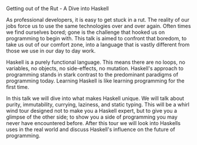 Getting out of the Rut - A Dive into Haskell

As professional developers, it is easy to get stuck in a rut. The reality of our jobs force us to use the same technologies over and over again. Often times we find ourselves bored; gone is the challenge that hooked us on programming to begin with. This talk is aimed to confront that boredom, to take us out of our comfort zone, into a language that is vastly different from those we use in our day to day work.

Haskell is a purely functional language. This means there are no loops, no variables, no objects, no side-effects, no mutation. Haskell's approach to programming stands in stark contrast to the predominant paradigms of programming today. Learning Haskell is like learning programming for the first time.

In this talk we will dive into what makes Haskell unique. We will talk about purity, immutability, currying, laziness, and static typing. This will be a whirl wind tour designed not to make you a Haskell expert, but to give you a glimpse of the other side; to show you a side of programming you may never have encountered before. After this tour we will look into Haskells uses in the real world and discuss Haskell's influence on the future of programming.
